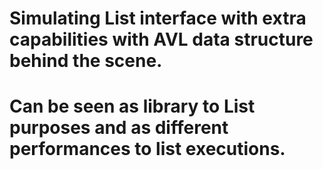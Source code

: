 # Simulating List interface with extra capabilities with AVL data structure behind the scene. 
# Can be seen as library to List purposes and as different performances to list executions.
